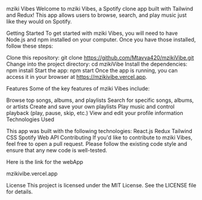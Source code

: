 mziki Vibes
Welcome to mziki Vibes, a Spotify clone app built with Tailwind and Redux! This app allows users to browse, search, and play music just like they would on Spotify.

Getting Started
To get started with mziki Vibes, you will need to have Node.js and npm installed on your computer. Once you have those installed, follow these steps:

Clone this repository: git clone https://github.com/Mtavya420/mzikiVibe.git
Change into the project directory: cd mzikiVibe
Install the dependencies: npm install
Start the app: npm start
Once the app is running, you can access it in your browser at https://mzikivibe.vercel.app.

Features
Some of the key features of mziki Vibes include:

Browse top songs, albums, and playlists
Search for specific songs, albums, or artists
Create and save your own playlists
Play music and control playback (play, pause, skip, etc.)
View and edit your profile information
Technologies Used

This app was built with the following technologies:
React.js
Redux
Tailwind CSS
Spotify Web API
Contributing
If you'd like to contribute to mziki Vibes, feel free to open a pull request. Please follow the existing code style and ensure that any new code is well-tested.

Here is the link for the webApp

mzikivibe.vercel.app

License
This project is licensed under the MIT License. See the LICENSE file for details.
